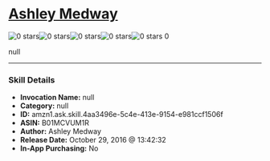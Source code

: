 # [Ashley Medway](http://alexa.amazon.com/#skills/amzn1.ask.skill.4aa3496e-5c4e-413e-9154-e981ccf1506f)
![0 stars](../../images/ic_star_border_black_18dp_1x.png)![0 stars](../../images/ic_star_border_black_18dp_1x.png)![0 stars](../../images/ic_star_border_black_18dp_1x.png)![0 stars](../../images/ic_star_border_black_18dp_1x.png)![0 stars](../../images/ic_star_border_black_18dp_1x.png) 0

null

***

### Skill Details

* **Invocation Name:** null
* **Category:** null
* **ID:** amzn1.ask.skill.4aa3496e-5c4e-413e-9154-e981ccf1506f
* **ASIN:** B01MCVUM1R
* **Author:** Ashley Medway
* **Release Date:** October 29, 2016 @ 13:42:32
* **In-App Purchasing:** No
